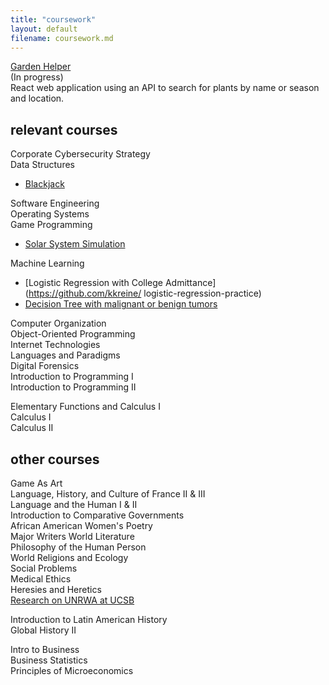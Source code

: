 ```yaml
---
title: "coursework"
layout: default
filename: coursework.md
---
```


[Garden Helper](https://github.com/kkreine/garden-helper-app)  
(In progress)  
React web application using an API to search for plants by name or season and location.

## relevant courses

Corporate Cybersecurity Strategy  
Data Structures  
- [Blackjack](https://github.com/kkreine/blackjack)  

Software Engineering  
Operating Systems  
Game Programming  
- [Solar System Simulation](https://github.com/kkreine/Solar-System-Proj)  

Machine Learning  
- [Logistic Regression with College Admittance](https://github.com/kkreine/ logistic-regression-practice)  
- [Decision Tree with malignant or benign tumors](https://github.com/kkreine/decision-tree-tumors)  

Computer Organization  
Object-Oriented Programming  
Internet Technologies  
Languages and Paradigms  
Digital Forensics  
Introduction to Programming I  
Introduction to Programming II  
  
Elementary Functions and Calculus I  
Calculus I  
Calculus II  

## other courses
Game As Art  
Language, History, and Culture of France II & III  
Language and the Human I & II  
Introduction to Comparative Governments  
African American Women's Poetry  
Major Writers World Literature  
Philosophy of the Human Person  
World Religions and Ecology  
Social Problems  
Medical Ethics  
Heresies and Heretics  
[Research on UNRWA at UCSB](https://youtu.be/Z7Zs69PvHt4)
  
Introduction to Latin American History  
Global History II  

Intro to Business  
Business Statistics  
Principles of Microeconomics  